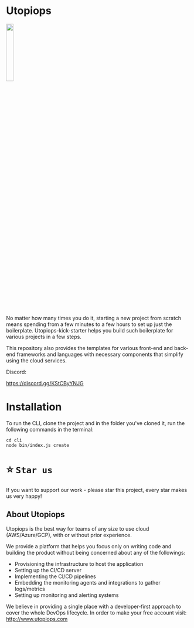 # Utopiops

<img width="20%" src="https://user-images.githubusercontent.com/15846333/164972654-03c70906-b62c-4872-affa-b39b0b8a0362.png"/>

No matter how many times you do it, starting a new project from scratch means spending from a few minutes to a few hours to set up just the boilerplate.
Utopiops-kick-starter helps you build such boilerplate for various projects in a few steps.

This repository also provides the templates for various front-end and back-end frameworks and languages with necessary components that simplify using the cloud services.

Discord:

https://discord.gg/KStCByYNJG



# Installation

To run the CLI, clone the project and in the folder you've cloned it, run the following commands in the terminal:

```
cd cli
node bin/index.js create
```

# ⭐️ `Star us`

If you want to support our work - please star this project, every star makes us very happy!



## About Utopiops

Utopiops is the best way for teams of any size to use cloud (AWS/Azure/GCP), with or without prior experience.

We provide a platform that helps you focus only on writing code and building the product without being concerned about any of the followings:
* Provisioning the infrastructure to host the application
* Setting up the CI/CD server
* Implementing the CI/CD pipelines
* Embedding the monitoring agents and integrations to gather logs/metrics
* Setting up monitoring and alerting systems

We believe in providing a single place with a developer-first approach to cover the whole DevOps lifecycle.
In order to make your free account visit: http://www.utopiops.com
